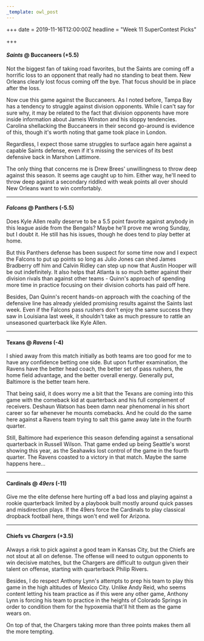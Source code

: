 ```yaml
---
_template: owl_post
---
```



+++
date = 2019-11-16T12:00:00Z
headline = "Week 11 SuperContest Picks"

+++
#### _Saints_ @ Buccaneers (+5.5)

Not the biggest fan of taking road favorites, but the Saints are coming off a horrific loss to an opponent that really had no standing to beat them. New Orleans clearly lost focus coming off the bye. That focus should be in place after the loss.

Now cue this game against the Buccaneers. As I noted before, Tampa Bay has a tendency to struggle against division opponents. While I can't say for sure why, it may be related to the fact that division opponents have more inside information about Jameis Winston and his sloppy tendencies. Carolina shellacking the Buccaneers in their second go-around is evidence of this, though it's worth noting that game took place in London.

Regardless, I expect those same struggles to surface again here against a capable Saints defense, even if it's missing the services of its best defensive back in Marshon Lattimore.

The only thing that concerns me is Drew Brees' unwillingness to throw deep against this season. It seems age caught up to him. Either way, he'll need to throw deep against a secondary riddled with weak points all over should New Orleans want to win comfortably.

***

#### _Falcons_ @ Panthers (-5.5)

Does Kyle Allen really deserve to be a 5.5 point favorite against anybody in this league aside from the Bengals? Maybe he'll prove me wrong Sunday, but I doubt it. He still has his issues, though he does tend to play better at home.

But this Panthers defense has been suspect for some time now and I expect the Falcons to put up points so long as Julio Jones can shed James Bradberry off him and Calvin Ridley can step up now that Austin Hooper will be out indefinitely. It also helps that Atlanta is so much better against their division rivals than against other teams - Quinn's approach of spending more time in practice focusing on their division cohorts has paid off here.

Besides, Dan Quinn's recent hands-on approach with the coaching of the defensive line has already yielded promising results against the Saints last week. Even if the Falcons pass rushers don't enjoy the same success they saw in Louisiana last week, it shouldn't take as much pressure to rattle an unseasoned quarterback like Kyle Allen.

***

#### Texans @ _Ravens_ (-4)

I shied away from this match initially as both teams are too good for me to have any confidence betting one side. But upon further examination, the Ravens have the better head coach, the better set of pass rushers, the home field advantage, and the better overall energy. Generally put, Baltimore is the better team here.

That being said, it does worry me a bit that the Texans are coming into this game with the comeback kid at quarterback and his full complement of receivers. Deshaun Watson has been damn near phenomenal in his short career so far whenever he mounts comebacks. And he could do the same here against a Ravens team trying to salt this game away late in the fourth quarter.

Still, Baltimore had experience this season defending against a sensational quarterback in Russell Wilson. That game ended up being Seattle's worst showing this year, as the Seahawks lost control of the game in the fourth quarter. The Ravens coasted to a victory in that match. Maybe the same happens here...

***

#### Cardinals @ _49ers_ (-11)

Give me the elite defense here hurting off a bad loss and playing against a rookie quarterback limited by a playbook built mostly around quick passes and misdirection plays. If the 49ers force the Cardinals to play classical dropback football here, things won't end well for Arizona.

***

#### Chiefs vs _Chargers_ (+3.5)

Always a risk to pick against a good team in Kansas City, but the Chiefs are not stout at all on defense. The offense will need to outgun opponents to win decisive matches, but the Chargers are difficult to outgun given their talent on offense, starting with quarterback Philip Rivers.

Besides, I do respect Anthony Lynn's attempts to prep his team to play this game in the high altitudes of Mexico City. Unlike Andy Reid, who seems content letting his team practice as if this were any other game, Anthony Lynn is forcing his team to practice in the heights of Colorado Springs in order to condition them for the hypoxemia that'll hit them as the game wears on.

On top of that, the Chargers taking more than three points makes them all the more tempting. 
